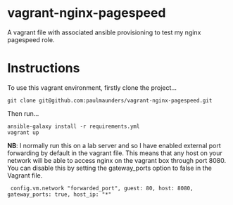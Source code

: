 # vagrant-nginx-pagespeed
A vagrant file with associated ansible provisioning to test my nginx pagespeed role.

# Instructions
To use this vagrant environment, firstly clone the project...
```
git clone git@github.com:paulmaunders/vagrant-nginx-pagespeed.git
```
Then run...
```
ansible-galaxy install -r requirements.yml
vagrant up
```
**NB**: I normally run this on a lab server and so I have enabled external port forwarding  by default in the vagrant file. This means that any host on your network will be able to access nginx on the vagrant box through port 8080. You can disable this by setting the gateway_ports option to false in the Vagrant file.
```
 config.vm.network "forwarded_port", guest: 80, host: 8080, gateway_ports: true, host_ip: "*"
```
